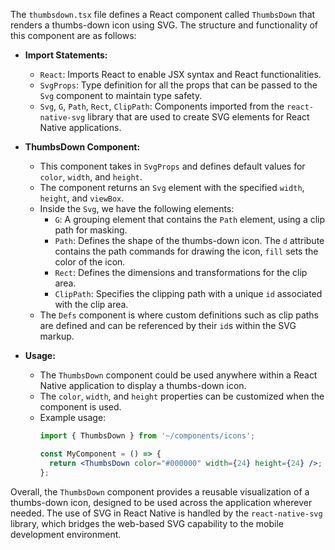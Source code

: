 The `thumbsdown.tsx` file defines a React component called `ThumbsDown` that renders a thumbs-down icon using SVG. The structure and functionality of this component are as follows:

- **Import Statements:**
  - `React`: Imports React to enable JSX syntax and React functionalities.
  - `SvgProps`: Type definition for all the props that can be passed to the `Svg` component to maintain type safety.
  - `Svg`, `G`, `Path`, `Rect`, `ClipPath`: Components imported from the `react-native-svg` library that are used to create SVG elements for React Native applications.

- **ThumbsDown Component:**
  - This component takes in `SvgProps` and defines default values for `color`, `width`, and `height`. 
  - The component returns an `Svg` element with the specified `width`, `height`, and `viewBox`.
  - Inside the `Svg`, we have the following elements:
    - `G`: A grouping element that contains the `Path` element, using a clip path for masking.
    - `Path`: Defines the shape of the thumbs-down icon. The `d` attribute contains the path commands for drawing the icon, `fill` sets the color of the icon.
    - `Rect`: Defines the dimensions and transformations for the clip area.
    - `ClipPath`: Specifies the clipping path with a unique `id` associated with the clip area.
  - The `Defs` component is where custom definitions such as clip paths are defined and can be referenced by their `id`s within the SVG markup.

- **Usage:**
  - The `ThumbsDown` component could be used anywhere within a React Native application to display a thumbs-down icon.
  - The `color`, `width`, and `height` properties can be customized when the component is used.
  - Example usage:
    ```jsx
    import { ThumbsDown } from '~/components/icons';

    const MyComponent = () => {
      return <ThumbsDown color="#000000" width={24} height={24} />;
    };
    ```

Overall, the `ThumbsDown` component provides a reusable visualization of a thumbs-down icon, designed to be used across the application wherever needed. The use of SVG in React Native is handled by the `react-native-svg` library, which bridges the web-based SVG capability to the mobile development environment.